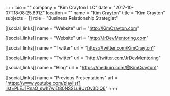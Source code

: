 +++
bio = ""
company = "Kim Crayton LLC"
date = "2017-10-07T18:08:25.891Z"
location = ""
name = "Kim Crayton"
title = "Kim Crayton"
subjects = []
role = "Business Relationship Strategist"

[[social_links]]
  name = "Website"
  url = "http://KimCrayton.com"

[[social_links]]
  name = "Website"
  url = "http://JrDevMentoring.com"

[[social_links]]
  name = "Twitter"
  url = "https://twitter.com/KimCrayton1"

[[social_links]]
  name = "Twitter"
  url = "http://twitter.com/JrDevMentoring"

[[social_links]]
  name = "Blog"
  url = "https://medium.com/@KimCrayton1"

[[social_links]]
  name = "Previous Presentations"
  url = "https://www.youtube.com/playlist?list=PLEJ1RnaQ_swh7wiD80NSSLu8UrOv3DiQ6"
+++
